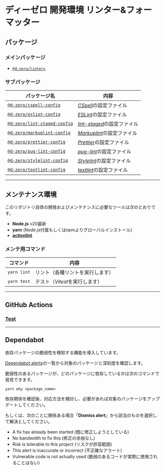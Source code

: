 # ディーゼロ 開発環境 リンター&amp;フォーマッター

## パッケージ

### メインパッケージ

- [`@d-zero/linters`](./packages/%40d-zero/linters/)

### サブパッケージ

| パッケージ名                                                                     | 内容                                                                 |
| -------------------------------------------------------------------------------- | -------------------------------------------------------------------- |
| [`@d-zero/cspell-config`](./packages/%40d-zero/configs/cspell-config/)           | [_CSpell_](https://cspell.org/)の設定ファイル                        |
| [`@d-zero/eslint-config`](./packages/%40d-zero/configs/eslint-config/)           | [_ESLint_](https://eslint.org/)の設定ファイル                        |
| [`@d-zero/lint-staged-config`](./packages/%40d-zero/configs/lint-staged-config/) | [_lint-staged_](https://github.com/okonet/lint-staged)の設定ファイル |
| [`@d-zero/markuplint-config`](./packages/%40d-zero/configs/markuplint-config/)   | [_Markuplint_](https://markuplint.dev/)の設定ファイル                |
| [`@d-zero/prettier-config`](./packages/%40d-zero/configs/prettier-config/)       | [_Prettier_](https://prettier.io/)の設定ファイル                     |
| [`@d-zero/pug-lint-config`](./packages/%40d-zero/configs/pug-lint-config/)       | [_pug-lint_](https://github.com/pugjs/pug-lint)の設定ファイル        |
| [`@d-zero/stylelint-config`](./packages/%40d-zero/configs/stylelint-config/)     | [_Stylelint_](https://stylelint.io/)の設定ファイル                   |
| [`@d-zero/textlint-config`](./packages/%40d-zero/configs/textlint-config/)       | [_textlint_](https://textlint.github.io/)の設定ファイル              |

---

## メンテナンス環境

このリポジトリ自体の開発およびメンテナンスに必要なツールは次のとおりです。

- **Node.js** v20最新
- **yarn** (*Node.js*付属もしくは*npm*よりグローバルインストール)
- [**actionlint**](https://github.com/rhysd/actionlint)

### メンテ用コマンド

| コマンド    | 内容                             |
| ----------- | -------------------------------- |
| `yarn lint` | リント（各種リントを実行します） |
| `yarn test` | テスト（*Vitest*を実行します）   |

---

## GitHub Actions

### [Test](https://github.com/d-zero-dev/linters/actions/workflows/test.yml)

---

## Dependabot

依存パッケージの脆弱性を検知する機能を導入しています。

[Dependabot alerts](https://github.com/d-zero-dev/linters/security/dependabot)の一覧から対象のパッケージと深刻度を確認します。

脆弱性のあるパッケージが、どのパッケージに依存しているかは次のコマンドで発見できます。

```shell
yarn why <package_name>
```

依存関係を確認後、対応方法を検討し、必要があれば対象のパッケージをアップデートしてください。

もしくは、次のことに関係ある場合「**Dismiss alert**」から該当のものを選択して解決としてください。

- A fix has already been started (既に修正しようとしている)
- No bandwidth to fix this (修正の余裕なし)
- Risk is tolerable to this project (リスクが許容範囲)
- This alert is inaccurate or incorrect (不正確なアラート)
- Vulnerable code is not actually used (脆弱のあるコードが実際に使用されることはない)
